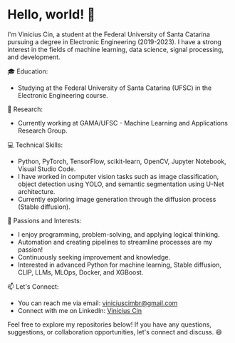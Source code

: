 # Hello, world! 👋

I'm Vinicius Cin, a student at the Federal University of Santa Catarina pursuing a degree in Electronic Engineering (2019-2023). I have a strong interest in the fields of machine learning, data science, signal processing, and development.

🎓 Education:
- Studying at the Federal University of Santa Catarina (UFSC) in the Electronic Engineering course.

🔬 Research:
- Currently working at GAMA/UFSC - Machine Learning and Applications Research Group.

💻 Technical Skills:
- Python, PyTorch, TensorFlow, scikit-learn, OpenCV, Jupyter Notebook, Visual Studio Code.
- I have worked in computer vision tasks such as image classification, object detection using YOLO, and semantic segmentation using U-Net architecture.
- Currently exploring image generation through the diffusion process (Stable diffusion).

🚀 Passions and Interests:
- I enjoy programming, problem-solving, and applying logical thinking.
- Automation and creating pipelines to streamline processes are my passion!
- Continuously seeking improvement and knowledge.
- Interested in advanced Python for machine learning, Stable diffusion, CLIP, LLMs, MLOps, Docker, and XGBoost.

📫 Let's Connect:
- You can reach me via email: viniciuscimbr@gmail.com
- Connect with me on LinkedIn: [Vinicius Cin](https://www.linkedin.com/in/vinicius-cin-67ab49235/)

Feel free to explore my repositories below! If you have any questions, suggestions, or collaboration opportunities, let's connect and discuss. 😄
